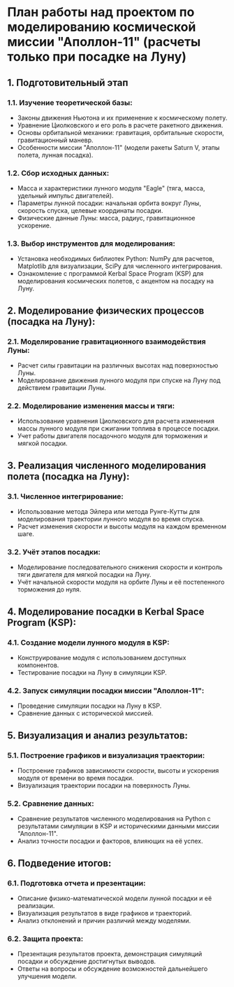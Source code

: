 
# План работы над проектом по моделированию космической миссии "Аполлон-11" (расчеты только при посадке на Луну)

## 1. Подготовительный этап
### 1.1. Изучение теоретической базы:
- Законы движения Ньютона и их применение к космическому полету.
- Уравнение Циолковского и его роль в расчете ракетного движения.
- Основы орбитальной механики: гравитация, орбитальные скорости, гравитационный маневр.
- Особенности миссии "Аполлон-11" (модели ракеты Saturn V, этапы полета, лунная посадка).

### 1.2. Сбор исходных данных:
- Масса и характеристики лунного модуля "Eagle" (тяга, масса, удельный импульс двигателей).
- Параметры лунной посадки: начальная орбита вокруг Луны, скорость спуска, целевые координаты посадки.
- Физические данные Луны: масса, радиус, гравитационное ускорение.

### 1.3. Выбор инструментов для моделирования:
- Установка необходимых библиотек Python: NumPy для расчетов, Matplotlib для визуализации, SciPy для численного интегрирования.
- Ознакомление с программой Kerbal Space Program (KSP) для моделирования космических полетов, с акцентом на посадку на Луну.

## 2. Моделирование физических процессов (посадка на Луну):
### 2.1. Моделирование гравитационного взаимодействия Луны:
- Расчет силы гравитации на различных высотах над поверхностью Луны.
- Моделирование движения лунного модуля при спуске на Луну под действием гравитации Луны.

### 2.2. Моделирование изменения массы и тяги:
- Использование уравнения Циолковского для расчета изменения массы лунного модуля при сжигании топлива в процессе посадки.
- Учет работы двигателя посадочного модуля для торможения и мягкой посадки.

## 3. Реализация численного моделирования полета (посадка на Луну):
### 3.1. Численное интегрирование:
- Использование метода Эйлера или метода Рунге-Кутты для моделирования траектории лунного модуля во время спуска.
- Расчет изменения скорости и высоты модуля на каждом временном шаге.

### 3.2. Учёт этапов посадки:
- Моделирование последовательного снижения скорости и контроль тяги двигателя для мягкой посадки на Луну.
- Учёт начальной скорости модуля на орбите Луны и её постепенного торможения до нуля.

## 4. Моделирование посадки в Kerbal Space Program (KSP):
### 4.1. Создание модели лунного модуля в KSP:
- Конструирование модуля с использованием доступных компонентов.
- Тестирование посадки на Луну в симуляции KSP.

### 4.2. Запуск симуляции посадки миссии "Аполлон-11":
- Проведение симуляции посадки на Луну в KSP.
- Сравнение данных с исторической миссией.

## 5. Визуализация и анализ результатов:
### 5.1. Построение графиков и визуализация траектории:
- Построение графиков зависимости скорости, высоты и ускорения модуля от времени во время посадки.
- Визуализация траектории посадки на поверхность Луны.

### 5.2. Сравнение данных:
- Сравнение результатов численного моделирования на Python с результатами симуляции в KSP и историческими данными миссии "Аполлон-11".
- Анализ точности посадки и факторов, влияющих на её успех.

## 6. Подведение итогов:
### 6.1. Подготовка отчета и презентации:
- Описание физико-математической модели лунной посадки и её реализации.
- Визуализация результатов в виде графиков и траекторий.
- Анализ отклонений и причин различий между моделями.

### 6.2. Защита проекта:
- Презентация результатов проекта, демонстрация симуляций посадки и обсуждение достигнутых выводов.
- Ответы на вопросы и обсуждение возможностей дальнейшего улучшения модели.
